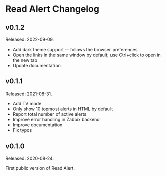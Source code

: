 Read Alert Changelog
====================

v0.1.2
------

Released: 2022-09-09.

 - Add dark theme support -- follows the browser preferences
 - Open the links in the same window by default; use Ctrl+click to open in the new tab
 - Update documentation


v0.1.1
------

Released: 2021-08-31.

 - Add TV mode
 - Only show 10 topmost alerts in HTML by default
 - Report total number of active alerts
 - Improve error handling in Zabbix backend
 - Improve documentation
 - Fix typos


v0.1.0
------

Released: 2020-08-24.

First public version of Read Alert.
